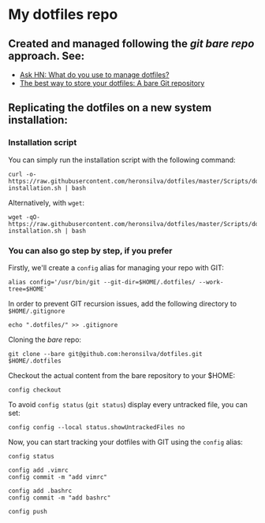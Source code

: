 # My dotfiles repo

## Created and managed following the _git bare repo_ approach. See:
- [Ask HN: What do you use to manage dotfiles?](https://news.ycombinator.com/item?id=11070797)
- [The best way to store your dotfiles: A bare Git repository](https://www.atlassian.com/git/tutorials/dotfiles)

## Replicating the dotfiles on a new system installation:

### Installation script
You can simply run the installation script with the following command:
```shell
curl -o- https://raw.githubusercontent.com/heronsilva/dotfiles/master/Scripts/dotfiles-installation.sh | bash
```

Alternatively, with `wget`:
```shell
wget -qO- https://raw.githubusercontent.com/heronsilva/dotfiles/master/Scripts/dotfiles-installation.sh | bash
```

### You can also go step by step, if you prefer
Firstly, we'll create a `config` alias for managing your repo with GIT:
```shell
alias config='/usr/bin/git --git-dir=$HOME/.dotfiles/ --work-tree=$HOME'
```

In order to prevent GIT recursion issues, add the following directory to `$HOME/.gitignore`
```shell
echo ".dotfiles/" >> .gitignore
```

Cloning the _bare_ repo:
```shell
git clone --bare git@github.com:heronsilva/dotfiles.git $HOME/.dotfiles
```

Checkout the actual content from the bare repository to your $HOME:
```shell
config checkout
```

To avoid `config status` (`git status`) display every untracked file, you can set:
```shell
config config --local status.showUntrackedFiles no
```

Now, you can start tracking your dotfiles with GIT using the `config` alias:
```shell
config status

config add .vimrc
config commit -m "add vimrc"

config add .bashrc
config commit -m "add bashrc"

config push
```
